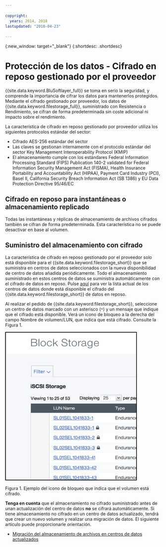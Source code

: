 ```yaml
---

copyright:
  years: 2014, 2018
lastupdated: "2018-04-23"

---
```

{:new_window: target="_blank"}
{:shortdesc: .shortdesc}

# Protección de los datos - Cifrado en reposo gestionado por el proveedor 

{{site.data.keyword.BluSoftlayer_full}} se toma en serio la seguridad, y comprende la importancia de cifrar los datos para mantenerlos protegidos. Mediante el cifrado gestionado por proveedor, los datos de {{site.data.keyword.filestorage_full}}, suministrado con Resistencia o Rendimiento, se cifran de forma predeterminada sin coste adicional ni impacto sobre el rendimiento.

La característica de cifrado en reposo gestionado por proveedor utiliza los siguientes protocolos estándar del sector:

* Cifrado AES-256 estándar del sector
* Las claves se gestionan internamente con el protocolo estándar del sector Key Management Interoperability Protocol (KMIP)
* El almacenamiento cumple con los estándares Federal Information Processing Standard (FIPS) Publication 140-2 validated for Federal Information Security Management Act (FISMA), Health Insurance Portability and Accountability Act (HIPAA), Payment Card Industry (PCI), Basel II, California Security Breach Information Act (SB 1386) y EU Data Protection Directive 95/46/EC

## Cifrado en reposo para instantáneas o almacenamiento replicado  

Todas las instantáneas y réplicas de almacenamiento de archivos cifrados también se cifran de forma predeterminada. Esta característica no se puede desactivar en base al volumen.

## Suministro del almacenamiento con cifrado

La característica de cifrado en reposo gestionado por el proveedor solo está disponible para el {{site.data.keyword.filestorage_short}} que se suministra en centros de datos seleccionados con la nueva disponibilidad de centro de datos añadida periódicamente. Todo el almacenamiento suministrado en estos centros de datos se suministra automáticamente con el cifrado de datos en reposo. Pulse [aquí](new-ibm-block-and-file-storage-location-and-features.html) para ver la lista actual de los centros de datos donde está disponible el cifrado del {{site.data.keyword.filestorage_short}} de datos en reposo.


Al realizar el pedido de {{site.data.keyword.filestorage_short}}, seleccione un centro de datos marcado con un asterisco (`*`) y un mensaje que indique que el cifrado está disponible. Verá un icono de bloqueo a la derecha del campo Nombre de volumen/LUN, que indica que está cifrado. Consulte
la Figura 1.

![El icono de bloqueo indica que el LUN está cifrado](/images/encryptedstorage.png)
<caption>Figura 1. Ejemplo del icono de bloqueo que indica que el volumen está cifrado.</caption>



**Tenga en cuenta** que el almacenamiento no cifrado suministrado antes de unan actualización del centro de datos **no** se cifrará automáticamente. Si tiene almacenamiento no cifrado en un centro de datos actualizado, tendrá que crear un nuevo volumen y realizar una migración de datos. El siguiente artículo puede proporcionarle orientación.

* [Migración del almacenamiento de archivos en centros de datos actualizados](migrate-file-storage-encrypted-file-storage.html)
